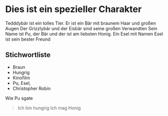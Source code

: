 # Dies ist ein spezieller Charakter
Tedddybär ist ein tolles Tier.
Er ist ein Bär mit braunem Haar und großen Augen
Der Grizzlybär und der Eisbär sind seine großen Verwandten
Sein Name ist Pu, der Bär und der ist am liebsten Honig.
Ein Esel mit Namen Esel ist sein bester Freund

## Stichwortliste
* Braun
* Hungrig
* Kinofilm
* Pu, Esel, 
* Christopher Robin

Wie Pu sgate
> Ich bin hungrig
> Ich mag Honig